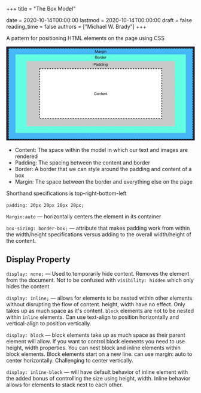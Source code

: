 +++
title = "The Box Model"

date = 2020-10-14T00:00:00
lastmod = 2020-10-14T00:00:00
draft = false
reading_time = false
authors = ["Michael W. Brady"]
+++

A pattern for positioning HTML elements on the page using CSS

![The Box Model](./Untitled.png)

- Content: The space within the model in which our text and images are rendered
- Padding: The spacing between the content and border
- Border: A border that we can style around the padding and content of a box
- Margin: The space between the border and everything else on the page

Shorthand specifications is top-right-bottom-left

`padding: 20px 20px 20px 20px;`

`Margin:auto` — horizontally centers the element in its container

`box-sizing: border-box;` — attribute that makes padding work from within the width/height specifications versus adding to the overall width/height of the content.

## Display Property

`display: none;` — Used to temporarily hide content. Removes the element from the document. Not to be confused with `visibility: hidden` which only hides the content

`display: inline;` — allows for elements to be nested within other elements without disrupting the flow of content. height, width have no effect. Only takes up as much space as it's content. `block` elements are not to be nested within `inline` elements. Can use text-align to position horizontally and vertical-align to position vertically.

`display: block` — block elements take up as much space as their parent element will allow. If you want to control block elements you need to use height, width properties. You can nest block and inline elements within block elements. Block elements start on a new line. can use margin: auto to center horizontally. Challenging to center vertically.

`display: inline-block` — will have default behavior of inline element with the added bonus of controlling the size using height, width. Inline behavior allows for elements to stack next to each other.
